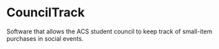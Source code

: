 # CouncilTrack
Software that allows the ACS student council to keep track of small-item purchases in social events.
